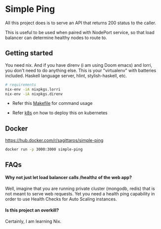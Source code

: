 # Simple Ping

All this project does is to serve an API that returns 200 status to the caller.

This is useful to be used when paired with NodePort service, so that load balancer can determine healthy nodes to route to.

## Getting started

You need nix. And if you have direnv (i am using Doom emacs) and lorri, you don't need to do anything else. This is your "virtualenv" with batteries included. Haskell language server, hlint, stylish-haskell, etc.

```sh
# requirements
nix-env -iA nixpkgs.lorri
nix-env -iA nixpkgs.direnv
```

- Refer this [Makefile](./Makefile) for command usage

- Refer [k8s](./k8s) on how to deploy this on kubernetes

## Docker

https://hub.docker.com/r/sagittaros/simple-ping

```sh
docker run -p 3000:3000 simple-ping
```

## FAQs

#### Why not just let load balancer calls /healthz of the web app?

Well, imagine that you are running private cluster (mongodb, redis) that is not meant to serve web requests. Yet you need a health ping capability in order to use Health Checks for Auto Scaling instances.

#### Is this project an overkill?

Certainly, I am learning Nix.
